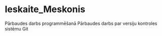 # Ieskaite_Meskonis
Pārbaudes darbs programmēšanā
Pārbaudes darbs par versiju kontroles sistēmu Git
